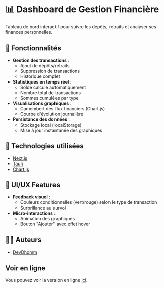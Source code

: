# 📊 Dashboard de Gestion Financière

Tableau de bord interactif pour suivre les dépôts, retraits et analyser ses finances personnelles.

## 🚀 Fonctionnalités

- **Gestion des transactions** :
  - Ajout de dépôts/retraits
  - Suppression de transactions
  - Historique complet
- **Statistiques en temps réel** :
  - Solde calculé automatiquement
  - Nombre total de transactions
  - Sommes cumulées par type
- **Visualisations graphiques** :
  - Camembert des flux financiers (Chart.js)
  - Courbe d'évolution journalière
- **Persistance des données** :
  - Stockage local (localStorage)
  - Mise à jour instantanée des graphiques


## 🚀 Technologies utilisées

* [Next.js](https://nextjs.org/)
* [Tauri](https://v2.tauri.app/)
* [Chart.js](https://www.chartjs.org/)


## 🎨 UI/UX Features
- **Feedback visuel** :
    - Couleurs conditionnelles (vert/rouge) selon le type de transaction
    - Surbrillance au survol
- **Micro-interactions** :
    - Animation des graphiques
    - Bouton "Ajouter" avec effet hover
 
## 👨‍💻 Auteurs

* [DevDhomm](https://github.com/DevDhomm)


## Voir en ligne

Vous pouvez voir la version en ligne [ici](https://finance-local-app.vercel.app/).
